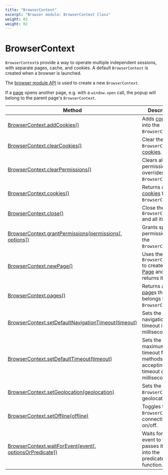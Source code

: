 ```yaml
---
title: "BrowserContext"
excerpt: "Browser module: BrowserContext Class"
weight: 02
weight: 02
---
```


# BrowserContext

`BrowserContext`s provide a way to operate multiple independent sessions, with separate pages, cache, and cookies. A default `BrowserContext` is created when a browser is launched.

The [browser module API](/docs/k6/<K6_VERSION>/javascript-api/k6-experimental/browser#browser-module-api) is used to create a new `BrowserContext`.

If a [page](/docs/k6/<K6_VERSION>/javascript-api/k6-experimental/browser/page) opens another page, e.g. with a `window.open` call, the popup will belong to the parent page's `BrowserContext`.

| Method                                                                                                                                                             | Description                                                                                                                                   |
| ------------------------------------------------------------------------------------------------------------------------------------------------------------------ | --------------------------------------------------------------------------------------------------------------------------------------------- |
| [BrowserContext.addCookies()](/docs/k6/<K6_VERSION>/javascript-api/k6-experimental/browser/browsercontext/addcookies)                                          | Adds [cookies](/docs/k6/<K6_VERSION>/javascript-api/k6-experimental/browser/browsercontext/cookie) into the `BrowserContext`.              |
| [BrowserContext.clearCookies()](/docs/k6/<K6_VERSION>/javascript-api/k6-experimental/browser/browsercontext/clearcookies)                                      | Clear the `BrowserContext`'s [cookies](/docs/k6/<K6_VERSION>/javascript-api/k6-experimental/browser/browsercontext/cookie).                |
| [BrowserContext.clearPermissions()](/docs/k6/<K6_VERSION>/javascript-api/k6-experimental/browser/browsercontext/clearpermissions) <BWIPT id="443"/>            | Clears all permission overrides for the `BrowserContext`.                                                                                     |
| [BrowserContext.cookies()](/docs/k6/<K6_VERSION>/javascript-api/k6-experimental/browser/browsercontext/cookies)                                                | Returns a list of [cookies](/docs/k6/<K6_VERSION>/javascript-api/k6-experimental/browser/browsercontext/cookie) from the `BrowserContext`. |
| [BrowserContext.close()](/docs/k6/<K6_VERSION>/javascript-api/k6-experimental/browser/browsercontext/close)                                                    | Close the `BrowserContext` and all its [page](/docs/k6/<K6_VERSION>/javascript-api/k6-experimental/browser/page)s.                         |
| [BrowserContext.grantPermissions(permissions[, options])](/javascript-api/k6-experimental/browser/browsercontext/grantpermissions)                                 | Grants specified permissions to the `BrowserContext`.                                                                                         |
| [BrowserContext.newPage()](/docs/k6/<K6_VERSION>/javascript-api/k6-experimental/browser/browsercontext/newpage)                                                | Uses the `BrowserContext` to create a new [Page](/docs/k6/<K6_VERSION>/javascript-api/k6-experimental/browser/page) and returns it.        |
| [BrowserContext.pages()](/docs/k6/<K6_VERSION>/javascript-api/k6-experimental/browser/browsercontext/pages) <BWIPT id="444"/>                                  | Returns a list of [page](/docs/k6/<K6_VERSION>/javascript-api/k6-experimental/browser/page)s that belongs to the `BrowserContext`.         |
| [BrowserContext.setDefaultNavigationTimeout(timeout)](/docs/k6/<K6_VERSION>/javascript-api/k6-experimental/browser/browsercontext/setdefaultnavigationtimeout) | Sets the default navigation timeout in milliseconds.                                                                                          |
| [BrowserContext.setDefaultTimeout(timeout)](/docs/k6/<K6_VERSION>/javascript-api/k6-experimental/browser/browsercontext/setdefaulttimeout)                     | Sets the default maximum timeout for all methods accepting a timeout option in milliseconds.                                                  |
| [BrowserContext.setGeolocation(geolocation)](/docs/k6/<K6_VERSION>/javascript-api/k6-experimental/browser/browsercontext/setgeolocation) <BWIPT id="435"/>     | Sets the `BrowserContext`'s geolocation.                                                                                                      |
| [BrowserContext.setOffline(offline)](/docs/k6/<K6_VERSION>/javascript-api/k6-experimental/browser/browsercontext/setoffline)                                   | Toggles the `BrowserContext`'s connectivity on/off.                                                                                           |
| [BrowserContext.waitForEvent(event[, optionsOrPredicate])](/javascript-api/k6-experimental/browser/browsercontext/waitforevent) <BWIPT id="447"/>                  | Waits for the event to fire and passes its value into the predicate function.                                                                 |
